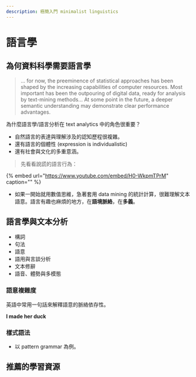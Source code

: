 ```yaml
---
description: 極簡入門 minimalist linguistics
---
```


# 語言學

## 為何資料科學需要語言學

> ... for now, the preeminence of statistical approaches has been shaped by the increasing capabilities of computer resources. Most important has been the outpouring of digital data, ready for analysis by text-mining methods... At some point in the future, a deeper semantic understanding may demonstrate clear performance advantages.

為什麼語言學/語言分析在 text analytics 中的角色很重要？

* 自然語言的表達與理解涉及的認知歷程很複雜。
* 還有語言的個體性 \(expression is individualistic\)
* 還有社會與文化的多重意涵。

> 先看看說謊的語言行為：

{% embed url="https://www.youtube.com/embed/H0-WkpmTPrM" caption="" %}

* 如果一開始就用數值思維，急著套用 data mining 的統計計算，很難理解文本語意。語言有趣也麻煩的地方，在**語境脈絡**，在**多義**。

## 語言學與文本分析

* 構詞
* 句法
* 語意
* 語用與言談分析
* 文本修辭
* 語音、體勢與多模態

### 語意複雜度

英語中常用一句話來解釋語意的脈絡依存性。

**I made her duck**

### 樣式語法

* 以 pattern grammar 為例。

## 推薦的學習資源

